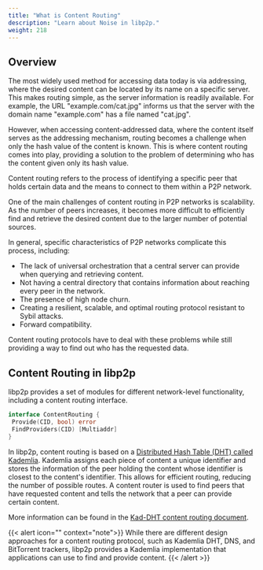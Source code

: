 ```yaml
---
title: "What is Content Routing"
description: "Learn about Noise in libp2p."
weight: 218
---
```


## Overview

The most widely used method for accessing data today is via addressing,
where the desired content can be located by its name on a specific server.
This makes routing simple, as the server information is readily available.
For example, the URL "example.com/cat.jpg" informs us that the server with
the domain name "example.com" has a file named "cat.jpg".

However, when accessing content-addressed data, where the content itself
serves as the addressing mechanism, routing becomes a challenge when only
the hash value of the content is known. This is where content routing comes
into play, providing a solution to the problem of determining who has the
content given only its hash value.

Content routing refers to the process of identifying a specific peer that
holds certain data and the means to connect to them within a P2P network.

One of the main challenges of content routing in P2P networks is scalability.
As the number of peers increases, it becomes more difficult to efficiently find
and retrieve the desired content due to the larger number of potential sources.

In general, specific characteristics of P2P networks complicate this process, including:

- The lack of universal orchestration that a central server can provide when
  querying and retrieving content.
- Not having a central directory that contains information about reaching every peer
  in the network.
- The presence of high node churn.
- Creating a resilient, scalable, and optimal routing protocol resistant to Sybil attacks.
- Forward compatibility.

Content routing protocols have to deal with these problems while still providing a way to
find out who has the requested data.

## Content Routing in libp2p

libp2p provides a set of modules for different network-level functionality, including
a content routing interface.

```go
interface ContentRouting {
 Provide(CID, bool) error
 FindProviders(CID) [Multiaddr]
}
```

In libp2p, content routing is based on a
[Distributed Hash Table (DHT) called Kademlia](../introduction/protocols/kaddht.md).
Kademlia assigns each piece of content a unique identifier and stores the information
of the peer holding the content whose identifier is closest to the content's
identifier. This allows for efficient routing, reducing the number of possible routes.
A content router is used to find peers that have requested content and tells the network
that a peer can provide certain content.

More information can be found in the [Kad-DHT content routing document](kaddht.md).

{{< alert icon="" context="note">}}
While there are different design approaches for a content routing protocol, such as
Kademlia DHT, DNS, and BitTorrent trackers, libp2p provides a Kademlia
implementation that applications can use to find and provide content.
{{< /alert >}}
